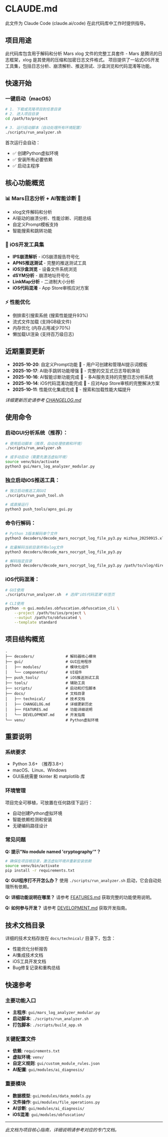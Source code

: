 # CLAUDE.md

此文件为 Claude Code (claude.ai/code) 在此代码库中工作时提供指导。

## 项目用途
此代码库包含用于解码和分析 Mars xlog 文件的完整工具套件 - Mars 是腾讯的日志框架，xlog 是其使用的压缩和加密日志文件格式。
项目提供了一站式iOS开发工具集，包括日志分析、崩溃解析、推送测试、沙盒浏览和代码混淆等功能。

## 快速开始

### 一键启动（macOS）
```bash
# 1. 下载或克隆项目到任意目录
# 2. 进入项目目录
cd /path/to/project

# 3. 运行启动脚本（自动处理所有环境配置）
./scripts/run_analyzer.sh
```

首次运行会自动：
- ✅ 创建Python虚拟环境
- ✅ 安装所有必要依赖
- ✅ 启动主程序

## 核心功能概览

### 📊 Mars日志分析 + AI智能诊断 🤖
- xlog文件解码和分析
- AI驱动的崩溃分析、性能诊断、问题总结
- 自定义Prompt模板支持
- 智能搜索和跳转功能

### 🔧 iOS开发工具集
- **IPS崩溃解析** - iOS崩溃报告符号化
- **APNS推送测试** - 完整的推送测试工具
- **iOS沙盒浏览** - 设备文件系统浏览
- **dSYM分析** - 崩溃地址符号化
- **LinkMap分析** - 二进制大小分析
- **iOS代码混淆** - App Store审核应对方案

### ⚡ 性能优化
- 倒排索引搜索系统 (搜索性能提升93%)
- 流式文件加载 (支持GB级文件)
- 内存优化 (内存占用减少70%)
- 懒加载UI渲染 (支持百万级日志)

## 近期重要更新

- **2025-10-20**: 自定义Prompt功能 📝 - 用户可创建和管理AI提示词模板
- **2025-10-17**: AI助手跳转功能增强 🎯 - 完整的交互式日志导航体验
- **2025-10-16**: AI智能诊断功能完成 🤖 - 多AI服务支持的完整日志分析系统
- **2025-10-14**: iOS代码混淆功能完成 🔐 - 应对App Store审核的完整解决方案
- **2025-10-11**: 性能优化集成完成 🚀 - 搜索和加载性能大幅提升

*详细更新历史请参考 [CHANGELOG.md](CHANGELOG.md)*

## 使用命令

### 启动GUI分析系统（推荐）：
```bash
# 使用启动脚本（推荐，自动处理依赖和环境）
./scripts/run_analyzer.sh

# 或手动启动（需要先激活虚拟环境）
source venv/bin/activate
python3 gui/mars_log_analyzer_modular.py
```

### 独立启动iOS推送工具：
```bash
# 独立启动推送工具GUI
./scripts/run_push_tool.sh

# 或直接运行
python3 push_tools/apns_gui.py
```

### 命令行解码：
```bash
# Python 3版本解码单个文件
python3 decoders/decode_mars_nocrypt_log_file_py3.py mizhua_20250915.xlog

# 批量解码当前目录所有xlog文件
python3 decoders/decode_mars_nocrypt_log_file_py3.py

# 解码指定目录
python3 decoders/decode_mars_nocrypt_log_file_py3.py /path/to/xlog/directory/
```

### iOS代码混淆：
```bash
# GUI使用
./scripts/run_analyzer.sh  # 选择"iOS代码混淆"标签页

# CLI使用
python -m gui.modules.obfuscation.obfuscation_cli \
    --project /path/to/ios/project \
    --output /path/to/obfuscated \
    --template standard
```

## 项目结构概览

```
.
├── decoders/              # 解码器核心模块
├── gui/                   # GUI应用程序
│   ├── modules/           # 模块化组件
│   └── components/        # UI组件
├── push_tools/            # iOS推送测试工具
├── tools/                 # 辅助工具
├── scripts/               # 启动和打包脚本
├── docs/                  # 文档目录
│   ├── technical/         # 技术文档
│   ├── CHANGELOG.md       # 详细更新历史
│   ├── FEATURES.md        # 功能详细说明
│   └── DEVELOPMENT.md     # 开发指南
└── venv/                  # Python虚拟环境
```

## 重要说明

### 系统要求
- Python 3.6+ （推荐3.8+）
- macOS、Linux、Windows
- GUI系统需要 tkinter 和 matplotlib 库

### 环境管理
项目完全可移植，可放置在任何路径下运行：
- 自动创建Python虚拟环境
- 智能依赖检测和安装
- 无硬编码路径设计

### 常见问题

**Q: 提示"No module named 'cryptography'"？**
```bash
# 确保在项目根目录，激活虚拟环境并重新安装依赖
source venv/bin/activate
pip install -r requirements.txt
```

**Q: GUI程序打不开怎么办？**
使用 `./scripts/run_analyzer.sh` 启动，它会自动处理所有依赖。

**Q: 详细功能说明在哪里？**
请参考 [FEATURES.md](FEATURES.md) 获取完整的功能使用说明。

**Q: 如何参与开发？**
请参考 [DEVELOPMENT.md](DEVELOPMENT.md) 获取开发指南。

## 技术文档目录

详细的技术文档存放在 `docs/technical/` 目录下，包含：
- 性能优化分析报告
- AI集成技术文档
- iOS工具开发文档
- Bug修复记录和重构总结

## 快速参考

### 主要功能入口
- **主程序**: `gui/mars_log_analyzer_modular.py`
- **启动脚本**: `./scripts/run_analyzer.sh`
- **打包脚本**: `./scripts/build_app.sh`

### 关键配置文件
- **依赖**: `requirements.txt`
- **虚拟环境**: `venv/`
- **自定义规则**: `gui/custom_module_rules.json`
- **AI配置**: `gui/modules/ai_diagnosis/`

### 重要模块
- **数据模型**: `gui/modules/data_models.py`
- **文件操作**: `gui/modules/file_operations.py`
- **AI诊断**: `gui/modules/ai_diagnosis/`
- **iOS混淆**: `gui/modules/obfuscation/`

---

*此文档为项目核心指南，详细说明请参考对应的专门文档。*